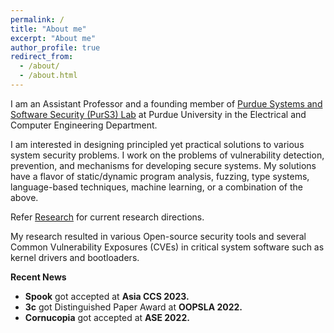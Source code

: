 ```yaml
---
permalink: /
title: "About me"
excerpt: "About me"
author_profile: true
redirect_from: 
  - /about/
  - /about.html
---
```


I am an Assistant Professor and a founding member of [Purdue Systems and Software Security (PurS3) Lab](https://purs3lab.github.io/) at Purdue University in the Electrical and Computer Engineering Department.

I am interested in designing principled yet practical solutions to various system security problems.
I work on the problems of vulnerability detection, prevention, and mechanisms for developing secure systems.
My solutions have a flavor of static/dynamic program analysis, fuzzing, type systems, language-based techniques, machine learning, or a combination of the above.

Refer [Research](./research) for current research directions.

My research resulted in various Open-source security tools and several Common Vulnerability Exposures (CVEs) in critical system software such as kernel drivers and bootloaders.

**Recent News**

* __Spook__ got accepted at __Asia CCS 2023.__
* __3c__ got Distinguished Paper Award at __OOPSLA 2022.__
* __Cornucopia__ got accepted at __ASE 2022.__


